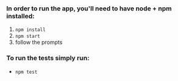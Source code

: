 ### In order to run the app, you'll need to have node + npm installed:
1. <code>npm install</code>
2. <code>npm start</code>
3. follow the prompts

### To run the tests simply run:
- <code>npm test</code>